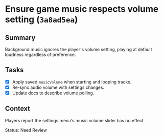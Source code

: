 # Ensure game music respects volume setting (`3a8ad5ea`)

## Summary
Background music ignores the player's volume setting, playing at default loudness regardless of preference.

## Tasks
- [x] Apply saved `musicVolume` when starting and looping tracks.
- [x] Re-sync audio volume with settings changes.
- [x] Update docs to describe volume polling.

## Context
Players report the settings menu's music volume slider has no effect.

Status: Need Review
